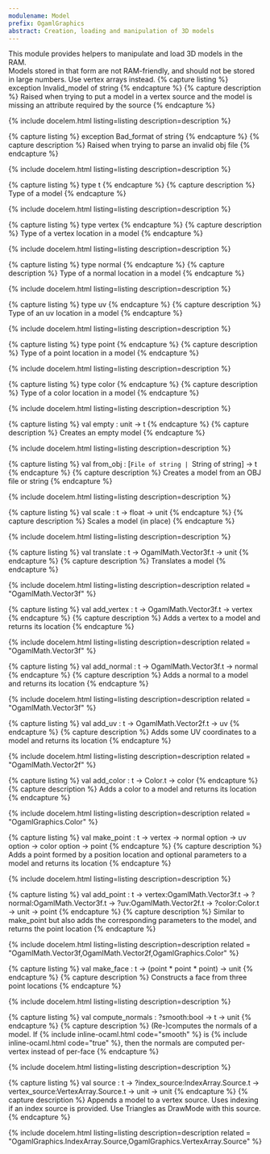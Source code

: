 ```yaml
---
modulename: Model 
prefix: OgamlGraphics
abstract: Creation, loading and manipulation of 3D models
---
```



This module provides helpers to manipulate and load
 3D models in the RAM.<br/>
 Models stored in that form are not RAM-friendly, and
 should not be stored in large numbers. Use vertex arrays
 instead.
{% capture listing %}
exception Invalid_model of string
{% endcapture %}
{% capture description %}
Raised when trying to put a model in a vertex source
 and the model is missing an attribute required by the source
{% endcapture %}

{% include docelem.html listing=listing description=description   %}

{% capture listing %}
exception Bad_format of string
{% endcapture %}
{% capture description %}
Raised when trying to parse an invalid obj file
{% endcapture %}

{% include docelem.html listing=listing description=description   %}

{% capture listing %}
type t
{% endcapture %}
{% capture description %}
Type of a model
{% endcapture %}

{% include docelem.html listing=listing description=description   %}

{% capture listing %}
type vertex
{% endcapture %}
{% capture description %}
Type of a vertex location in a model
{% endcapture %}

{% include docelem.html listing=listing description=description   %}

{% capture listing %}
type normal
{% endcapture %}
{% capture description %}
Type of a normal location in a model
{% endcapture %}

{% include docelem.html listing=listing description=description   %}

{% capture listing %}
type uv
{% endcapture %}
{% capture description %}
Type of an uv location in a model
{% endcapture %}

{% include docelem.html listing=listing description=description   %}

{% capture listing %}
type point
{% endcapture %}
{% capture description %}
Type of a point location in a model
{% endcapture %}

{% include docelem.html listing=listing description=description   %}

{% capture listing %}
type color
{% endcapture %}
{% capture description %}
Type of a color location in a model
{% endcapture %}

{% include docelem.html listing=listing description=description   %}

{% capture listing %}
val empty : unit -> t
{% endcapture %}
{% capture description %}
Creates an empty model
{% endcapture %}

{% include docelem.html listing=listing description=description   %}

{% capture listing %}
val from_obj : [`File of string | `String of string] -> t
{% endcapture %}
{% capture description %}
Creates a model from an OBJ file or string
{% endcapture %}

{% include docelem.html listing=listing description=description   %}

{% capture listing %}
val scale : t -> float -> unit
{% endcapture %}
{% capture description %}
Scales a model (in place)
{% endcapture %}

{% include docelem.html listing=listing description=description   %}

{% capture listing %}
val translate : t -> OgamlMath.Vector3f.t -> unit
{% endcapture %}
{% capture description %}
Translates a model
{% endcapture %}

{% include docelem.html listing=listing description=description  related = "OgamlMath.Vector3f" %}

{% capture listing %}
val add_vertex : t -> OgamlMath.Vector3f.t -> vertex
{% endcapture %}
{% capture description %}
Adds a vertex to a model
 and returns its location
{% endcapture %}

{% include docelem.html listing=listing description=description  related = "OgamlMath.Vector3f" %}

{% capture listing %}
val add_normal : t -> OgamlMath.Vector3f.t -> normal
{% endcapture %}
{% capture description %}
Adds a normal to a model
 and returns its location
{% endcapture %}

{% include docelem.html listing=listing description=description  related = "OgamlMath.Vector3f" %}

{% capture listing %}
val add_uv : t -> OgamlMath.Vector2f.t -> uv
{% endcapture %}
{% capture description %}
Adds some UV coordinates to a model
 and returns its location
{% endcapture %}

{% include docelem.html listing=listing description=description  related = "OgamlMath.Vector2f" %}

{% capture listing %}
val add_color : t -> Color.t -> color
{% endcapture %}
{% capture description %}
Adds a color to a model
 and returns its location
{% endcapture %}

{% include docelem.html listing=listing description=description  related = "OgamlGraphics.Color" %}

{% capture listing %}
val make_point : t -> vertex -> normal option -> uv option -> color option -> point
{% endcapture %}
{% capture description %}
Adds a point formed by a position location and optional parameters
 to a model and returns its location
{% endcapture %}

{% include docelem.html listing=listing description=description   %}

{% capture listing %}
val add_point : t -> vertex:OgamlMath.Vector3f.t -> ?normal:OgamlMath.Vector3f.t -> ?uv:OgamlMath.Vector2f.t -> ?color:Color.t -> unit -> point
{% endcapture %}
{% capture description %}
Similar to make_point but also adds the corresponding
 parameters to the model, and returns the point location
{% endcapture %}

{% include docelem.html listing=listing description=description  related = "OgamlMath.Vector3f,OgamlMath.Vector2f,OgamlGraphics.Color" %}

{% capture listing %}
val make_face : t -> (point * point * point) -> unit
{% endcapture %}
{% capture description %}
Constructs a face from three point locations
{% endcapture %}

{% include docelem.html listing=listing description=description   %}

{% capture listing %}
val compute_normals : ?smooth:bool -> t -> unit
{% endcapture %}
{% capture description %}
(Re-)computes the normals of a model. If {% include inline-ocaml.html code="smooth" %} is {% include inline-ocaml.html code="true" %},
 then the normals are computed per-vertex instead of per-face
{% endcapture %}

{% include docelem.html listing=listing description=description   %}

{% capture listing %}
val source : t -> ?index_source:IndexArray.Source.t -> vertex_source:VertexArray.Source.t -> unit -> unit
{% endcapture %}
{% capture description %}
Appends a model to a vertex source. Uses indexing if an index source is provided.
 Use Triangles as DrawMode with this source.
{% endcapture %}

{% include docelem.html listing=listing description=description  related = "OgamlGraphics.IndexArray.Source,OgamlGraphics.VertexArray.Source" %}

